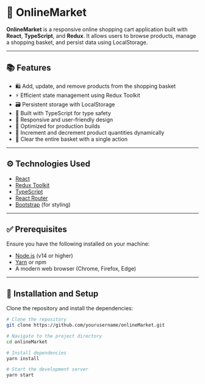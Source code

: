 # 🛒 OnlineMarket

**OnlineMarket** is a responsive online shopping cart application built with **React**, **TypeScript**, and **Redux**. It allows users to browse products, manage a shopping basket, and persist data using LocalStorage.

---

## 📚 Features

- 🛍️ Add, update, and remove products from the shopping basket
- ⚡ Efficient state management using Redux Toolkit
- 🗃️ Persistent storage with LocalStorage
- 🎯 Built with TypeScript for type safety
- 📱 Responsive and user-friendly design
- 🚀 Optimized for production builds
- 🔄 Increment and decrement product quantities dynamically
- 🧹 Clear the entire basket with a single action

---

## ⚙️ Technologies Used

- [React](https://reactjs.org/)
- [Redux Toolkit](https://redux-toolkit.js.org/)
- [TypeScript](https://www.typescriptlang.org/)
- [React Router](https://reactrouter.com/)
- [Bootstrap](https://getbootstrap.com/) (for styling)

---

## ✅ Prerequisites

Ensure you have the following installed on your machine:

- [Node.js](https://nodejs.org/) (v14 or higher)
- [Yarn](https://yarnpkg.com/) or npm
- A modern web browser (Chrome, Firefox, Edge)

---

## 🚀 Installation and Setup

Clone the repository and install the dependencies:

```bash
# Clone the repository
git clone https://github.com/yourusername/onlineMarket.git

# Navigate to the project directory
cd onlineMarket

# Install dependencies
yarn install

# Start the development server
yarn start
```
